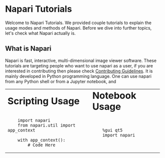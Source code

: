 # Napari Tutorials

Welcome to Napari Tutorials. We provided couple tutorials to 
explain the usage modes and methods of Napari. Before we dive 
into further topics, let's check what Napari actually is.

## What is Napari

Napari is fast, interactive, multi-dimensional image viewer 
software. These tutorials are targeting people who want to use 
napari as a user, if you are interested in contributing then 
please check [Contributing Guidelines](../CONTRIBUTING.md). It 
is mainly developed in Python programming language. One can 
use napari from any Python shell or from a Jupyter notebook, and


<table border="0">
 <tr>
    <td><b style="font-size:30px">Scripting Usage</b></td>
    <td><b style="font-size:30px">Notebook Usage</b></td>
 </tr>
 <tr>
   <td>

        import napari
        from napari.util import app_context
        
        with app_context():
            # Code Here
   </td>
   <td>
   
        %gui qt5
        import napari       
   </td>
 </tr>
</table>